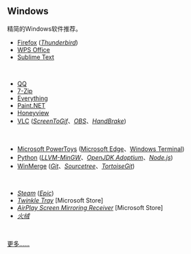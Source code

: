 ## Windows

精简的Windows软件推荐。

* [Firefox](https://www.mozilla.org/en-US/firefox/all/) ([_Thunderbird_](https://www.thunderbird.net/zh-CN/))
* [WPS Office](https://www.wps.cn)
* [Sublime Text](https://www.sublimetext.com)
<br>

* [QQ](https://im.qq.com)
* [7-Zip](https://www.7-zip.org)
* [Everything](https://www.voidtools.com/zh-cn/)
* [Paint.NET](https://www.getpaint.net)
* [Honeyview](https://www.bandisoft.com/honeyview/)
* [VLC](https://www.videolan.org) ([_ScreenToGif_](https://www.screentogif.com)、[_OBS_](https://obsproject.com/zh-cn)、[_HandBrake_](https://handbrake.fr))
<br>

* [Microsoft PowerToys](https://github.com/microsoft/PowerToys) ([Microsoft Edge](https://www.microsoft.com/zh-cn/edge)、[Windows Terminal](https://github.com/microsoft/terminal))
* [Python](https://www.python.org) ([_LLVM-MinGW_](https://www.mingw-w64.org/downloads/#llvm-mingw)、[_OpenJDK Adoptium_](https://adoptium.net/zh-CN/temurin/releases/)、[_Node.js_](https://nodejs.org/zh-cn/))
* [WinMerge](https://winmerge.org) ([_Git_](https://git-scm.com)、[_Sourcetree_](https://sourcetreeapp.com)、[_TortoiseGit_](https://tortoisegit.org))
<br>

* [_Steam_](https://store.steampowered.com) ([_Epic_](https://store.epicgames.com))
* [_Twinkle Tray_](https://github.com/xanderfrangos/twinkle-tray) [Microsoft Store]
* [_AirPlay Screen Mirroring Receiver_](https://apps.microsoft.com/store/detail/airplay-screen-mirroring-receiver/9N1J401VPSN9) [Microsoft Store]
* [_火绒_](https://www.huorong.cn)
<br>

[更多……](https://github.com/Awesome-Windows/Awesome)

